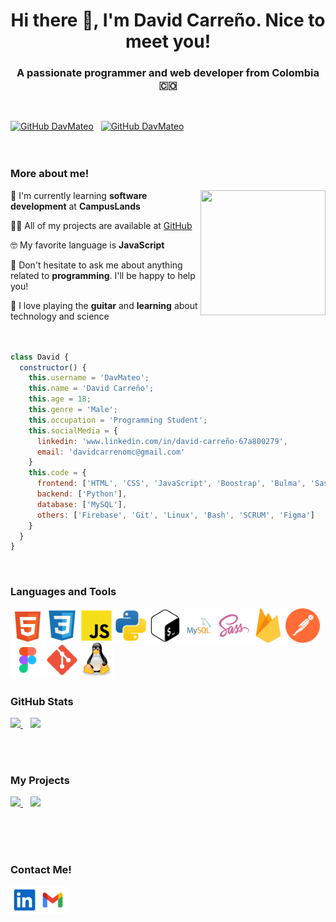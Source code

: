 <h1 align="center">Hi there 👋, I'm David Carreño. Nice to meet you!</h1>
<h3 align="center">A passionate programmer and web developer from Colombia 🇨🇴</h3> <br/>


[![GitHub DavMateo](https://komarev.com/ghpvc/?username=davmateo&label=Profile%20views&color=0e75b6&style=flat)](https://github.com/DavMateo?tab=repositories)&nbsp;&nbsp;
[![GitHub DavMateo](https://img.shields.io/github/followers/DavMateo?label=follow&style=social)](https://github.com/DavMateo)
&nbsp;&nbsp;&nbsp;&nbsp;
<br/><br/><br/>

### More about me!
<img align="right" width="200px" height="200px"  src='https://media.giphy.com/media/v1.Y2lkPTc5MGI3NjExdmR5ajdvNHowemFzZ3YxNWUxcnk3M2VtYjRyam92bjFqb2psYTJkNSZlcD12MV9pbnRlcm5hbF9naWZfYnlfaWQmY3Q9Zw/JqmupuTVZYaQX5s094/giphy.gif' />

🚀 I'm currently learning **software development** at **CampusLands**  

👨‍💻 All of my projects are available at [GitHub](https://www.github.com/DavMateo)  

🤓 My favorite language is **JavaScript**

🤝 Don't hesitate to ask me about anything related to **programming**. I'll be happy to help you!  

🎸 I love playing the **guitar** and **learning** about technology and science  
<br/>


```javascript

class David {
  constructor() {
    this.username = 'DavMateo';
    this.name = 'David Carreño';
    this.age = 18;
    this.genre = 'Male';
    this.occupation = 'Programming Student';
    this.socialMedia = {
      linkedin: 'www.linkedin.com/in/david-carreño-67a800279',
      email: 'davidcarrenomc@gmail.com'
    }
    this.code = {
      frontend: ['HTML', 'CSS', 'JavaScript', 'Boostrap', 'Bulma', 'Sass'],
      backend: ['Python'],
      database: ['MySQL'],
      others: ['Firebase', 'Git', 'Linux', 'Bash', 'SCRUM', 'Figma']
    }
  }
}

```
<br/>


### Languages and Tools  
<a href="https://www.w3.org/html/" target="_blank" rel="noreferrer"> <img src="./icons/languagesTools/html5.svg" alt="html5" width="55" height="55" align="left" /> </a>
<a href="https://www.w3schools.com/css/" target="_blank" rel="noreferrer"> <img src="./icons/languagesTools/css3.svg" alt="css3" width="55" height="55" align="left" /> </a>
<a href="https://developer.mozilla.org/en-US/docs/Web/JavaScript" target="_blank" rel="noreferrer"> <img src="./icons/languagesTools/js.svg" alt="javascript" width="55" height="55" align="left" /> </a>
<a href="https://www.python.org" target="_blank" rel="noreferrer"> <img src="./icons/languagesTools/python.svg" alt="python" width="55" height="55" align="left" /> </a>
<a href="https://www.gnu.org/software/bash/" target="_blank" rel="noreferrer"> <img src="./icons/languagesTools/bash.svg" alt="bash" width="55" height="55" align="left" /> </a>
<a href="https://www.mysql.com" target="_blank" rel="noreferrer"> <img src="./icons/languagesTools/mysql.svg" alt="mysql" width="55" height="55" align="left" /> </a>
<a href="https://sass-lang.com" target="_blank" rel="noreferrer"> <img src="./icons/languagesTools/sass.svg" alt="sass" width="55" height="55" align="left" /> </a>
<a href="https://firebase.google.com" target="_blank" rel="noreferrer"> <img src="./icons/languagesTools/firebase.svg" alt="firebase" width="55" height="55" align="left" /> </a>
<a href="https://postman.com" target="_blank" rel="noreferrer"> <img src="./icons/languagesTools/postman.svg" alt="postman" width="55" height="55" align="left" /> </a>
<a href="https://www.figma.com" target="_blank" rel="noreferrer"> <img src="./icons/languagesTools/figma.svg" alt="figma" width="55" height="55" align="left" /> </a>
<a href="https://git-scm.com" target="_blank" rel="noreferrer"> <img src="./icons/languagesTools/git.svg" alt="git" width="55" height="55" align="left" /> </a>
<a href="https://www.linux.org" target="_blank" rel="noreferrer"> <img src="./icons/languagesTools/linux.svg" alt="linux" width="55" height="55" align="left" /> </a> <br/><br/><br/><br/>


<br/><br/>
### GitHub Stats
<a href="https://www.github.com/DavMateo">
  <img src="https://github-readme-stats.vercel.app/api?username=DavMateo&show_icons=false&theme=ambient_gradient&bg_color=55,caffbf,fdffb6&title_color=012a4a&text_color=f94144&icon_color=012a4a&custom_title=David%20Carre%C3%B1o%27s%20GitHub%20Stats" /> 
</a>
&nbsp;&nbsp;
<a href="https://www.github.com/DavMateo">
  <img src="https://github-readme-stats.vercel.app/api/top-langs/?username=DavMateo&langs_count=10&layout=compact&bg_color=cae9ff&card_width=350" />
</a>


<br/><br/>
### My Projects
<a href="https://www.github.com/DavMateo/Musicify">
  <img src="https://github-readme-stats.vercel.app/api/pin/?username=DavMateo&repo=Musicify&bg_color=55,caffbf,fdffb6" />
</a>
&nbsp;&nbsp;
<a href="https://www.github.com/DavMateo/ReflectLive">
  <img src="https://github-readme-stats.vercel.app/api/pin/?username=DavMateo&repo=ReflectLive&bg_color=55,caffbf,fdffb6" />
</a>


<br/><br/><br/>
### Contact Me!
<a href="https://www.linkedin.com/in/david-carreño-67a800279" target="_blank"> 
  <img src="./icons/socialMedia/linkedin.svg" alt="linkedin" width="45" height="45" align="left" /> 
</a>
<a href="mailto:davidcarrenomc@gmail.com">
  <img src="./icons/socialMedia/gmail.svg" alt="email" width="45" height="45" align="left" />
</a>
